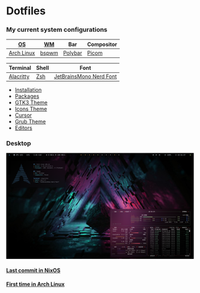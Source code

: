 # Dotfiles

### My current system configurations

| [OS](# "Operative System")           | [WM](# "Window Manager")                      | Bar                                           | Compositor                                 |
| ------------------------------------ | --------------------------------------------- | --------------------------------------------- | ------------------------------------------ |
| [Arch Linux](https://archlinux.org/) | [bspwm](https://github.com/baskerville/bspwm) | [Polybar](https://github.com/polybar/polybar) | [Picom](https://github.com/ibhagwan/picom) |

| Terminal                            | Shell                       | Font                                                  |
| ----------------------------------- | --------------------------- | ----------------------------------------------------- |
| [Alacritty](https://alacritty.org/) | [Zsh](https://www.zsh.org/) | [JetBrainsMono Nerd Font](https://www.nerdfonts.com/) |

- [Installation](./installation.md)
- [Packages](./package.md)
- [GTK3 Theme](https://www.gnome-look.org/p/1357889/)
- [Icons Theme](https://www.gnome-look.org/p/1279924/)
- [Cursor](https://www.gnome-look.org/p/1360254/)
- [Grub Theme](https://www.pling.com/p/1603282/)
- [Editors](./editors.md)

### Desktop

![desktop](screenshots/desktop.png)

#### [Last commit in NixOS](https://github.com/adrianrl99/dotfiles/tree/7db2d1594b2f9e441d2b018d7bb896e1714d1016)

#### [First time in Arch Linux](https://github.com/adrianrl99/dotfiles/tree/274735741832d0dcc8b6bf962f42d0b52122921f)
